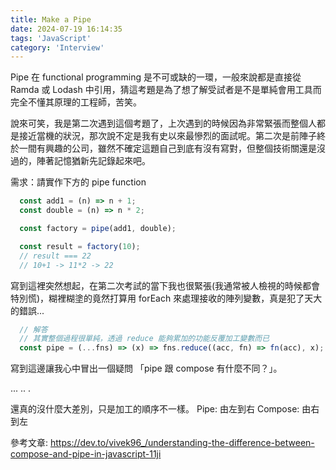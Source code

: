 ```yaml
---
title: Make a Pipe
date: 2024-07-19 16:14:35
tags: 'JavaScript'
category: 'Interview'
---
```


Pipe 在 functional programming 是不可或缺的一環，一般來說都是直接從 Ramda 或 Lodash 中引用，猜這考題是為了想了解受試者是不是單純會用工具而完全不懂其原理的工程師，苦笑。

說來可笑，我是第二次遇到這個考題了，上次遇到的時候因為非常緊張而整個人都是接近當機的狀況，那次說不定是我有史以來最慘烈的面試呢。第二次是前陣子終於一間有興趣的公司，雖然不確定這題自己到底有沒有寫對，但整個技術關還是沒過的，陣著記憶猶新先記錄起來吧。


需求：請實作下方的 pipe function
```js
  const add1 = (n) => n + 1;
  const double = (n) => n * 2;

  const factory = pipe(add1, double);

  const result = factory(10);
  // result === 22
  // 10+1 -> 11*2 -> 22
```

寫到這裡突然想起，在第二次考試的當下我也很緊張(我通常被人檢視的時候都會特別慌)，糊裡糊塗的竟然打算用 forEach 來處理接收的陣列變數，真是犯了天大的錯誤...


```js
  // 解答
  // 其實整個過程很單純，透過 reduce 能夠累加的功能反覆加工變數而已
  const pipe = (...fns) => (x) => fns.reduce((acc, fn) => fn(acc), x);
```

寫到這邊讓我心中冒出一個疑問 「pipe 跟 compose 有什麼不同？」。

...
..
.

還真的沒什麼大差別，只是加工的順序不一樣。
Pipe: 由左到右
Compose: 由右到左

參考文章: <https://dev.to/vivek96_/understanding-the-difference-between-compose-and-pipe-in-javascript-11ji>